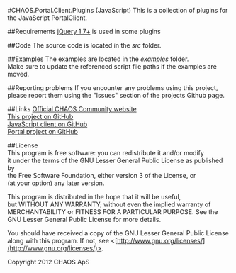 #CHAOS.Portal.Client.Plugins (JavaScript)
This is a collection of plugins for the JavaScript PortalClient.

##Requirements
[jQuery 1.7+](http://jquery.com/) is used in some plugins

##Code
The source code is located in the *src* folder.  

##Examples
The examples are located in the *examples* folder.  
Make sure to update the referenced script file paths if the examples are moved.

##Reporting problems
If you encounter any problems using this project, please report them using the "Issues" section of the projects Github page.

##Links
[Official CHAOS Community website](http://www.chaos-community.org/)  
[This project on GitHub](https://github.com/CHAOS-Community/CHAOS.Portal.Client.Plugins-JavaScript)  
[JavaScript client on GitHub](https://github.com/CHAOS-Community/CHAOS.Portal.Client-JavaScript)  
[Portal project on GitHub](https://github.com/CHAOS-Community/Portal)  

##License  
This program is free software: you can redistribute it and/or modify  
it under the terms of the GNU Lesser General Public License as published by  
the Free Software Foundation, either version 3 of the License, or  
(at your option) any later version.  
  
This program is distributed in the hope that it will be useful,  
but WITHOUT ANY WARRANTY; without even the implied warranty of  
MERCHANTABILITY or FITNESS FOR A PARTICULAR PURPOSE.  See the  
GNU Lesser General Public License for more details.  
  
You should have received a copy of the GNU Lesser General Public License  
along with this program.  If not, see <[http://www.gnu.org/licenses/](http://www.gnu.org/licenses/)>.  
  
Copyright 2012 CHAOS ApS